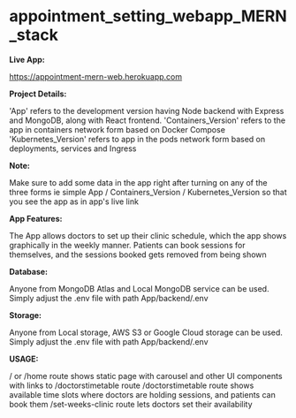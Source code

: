 # appointment_setting_webapp_MERN_stack

**Live App:**

https://appointment-mern-web.herokuapp.com

**Project Details:**

'App' refers to the development version having Node backend with Express and MongoDB, along with  React frontend.
'Containers_Version' refers to the app in containers network form based on Docker Compose
'Kubernetes_Version' refers to app in the pods network form based on deployments, services and Ingress

**Note:**

Make sure to add some data in the app right after turning on any of the three forms ie simple App / Containers_Version / Kubernetes_Version so that you see the app as in app's live link


**App Features:**

The App allows doctors to set up their clinic schedule, which the app shows graphically in the weekly manner. Patients can book sessions for themselves, and the sessions booked gets removed from being shown


**Database:**

Anyone from MongoDB Atlas and Local MongoDB service can be used. Simply adjust the .env file with path App/backend/.env 


**Storage:**

Anyone from Local storage, AWS S3 or Google Cloud storage can be used. Simply adjust the .env file with path App/backend/.env 



**USAGE:**

/ or /home route shows static page with carousel and other UI components with  links to /doctorstimetable route
/doctorstimetable route shows available time slots where doctors are holding sessions, and patients can book them
/set-weeks-clinic route lets doctors set their availability
